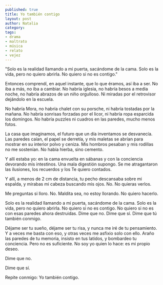 ```yaml
---
published: true
title: Yo también contigo
layout: post
author: Natalia
category:
tags:
- drama
- maltrato
- música
- relato
- vejez
---
```


"Solo es la realidad llamando a mi puerta, sacándome de la cama. Solo es la vida, pero no quiero abrirla. No quiero si no es contigo."

Entonces comprendí, en aquel instante, que lo que éramos, así iba a ser. No iba a más, no iba a cambiar. No habría iglesia, no habría besos a media noche, no habría abrazos de un niño orgulloso. Ni miradas por el retrovisor dejándolo en la escuela.

No habría Mora, no habría chalet con su porsche, ni habría tostadas por la mañana. No habría sonrisas forzadas por el licor, ni habría ropa esparcida los domingos. No habría puzzles ni cuadros en las paredes, mucho menos fotos.

La casa que imaginamos, el futuro que un día inventamos se desvanecía. Las paredes caían, el papel se derretía, y mis maletas se abrían para mostrar en su interior polvo y ceniza. Mis hombros pesaban y mis rodillas no me sostenían. No había hierba, sino cemento.

Y allí estaba yo: en la cama envuelta en sábanas y con la conciencia devorando mis intestinos. Una mala digestión supongo. Se me atragantaron las ilusiones, los recuerdos y los Te quiero contados.

Y allí, a menos de 2 cm de distancia, tu pecho descansaba sobre mi espalda, y mirabas mi cabeza buscando mis ojos. No. No quieras verlos.

Me preguntas si lloro. No. Maldita sea,  no estoy llorando. No quiero hacerlo.

Solo es la realidad llamando a mi puerta, sacándome de la cama. Solo es la vida, pero no quiero abrirla. No quiero si no es contigo. No quiero si no es con esas paredes ahora destruidas. Dime que no. Dime que sí. Dime que tú también conmigo.

Déjame ser tu sueño, déjame ser tu risa, y nunca me iré de tu pensamiento. Y a veces me basta con eso, y otras veces me asfixio solo con ello. Araño las paredes de tu memoria, insisto en tus latidos, y bombardeo tu conciencia. Pero no es suficiente. No soy yo quien lo hace: es mi propio deseo.

Dime que no.

Dime que sí.

Repite conmigo: Yo también contigo.
